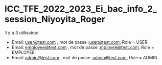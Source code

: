 # ICC_TFE_2022_2023_Ei_bac_info_2_session_Niyoyita_Roger


Il y a 3 utilisateur
  - Email: user@test.com , mot de passe :user@test.com,  Role = USER
  - Email: employee@test.com , mot de passe :mployee@test.com, Role = EMPLOYEE
  - Email: admin@test.com , mot de passe :admin@test.com, Role = ADMIN
